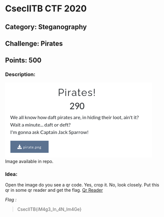 # CsecIITB CTF 2020
## Category: Steganography
## Challenge: Pirates
## Points: 500
### Description:

![Question](pirates.png)
Image available in repo.

### Idea:
Open the image do you see a qr code. Yes, crop it. No, look closely. Put this qr in some qr reader and get the flag. [Qr Reader](https://www.imgonline.com.ua/eng/scan-qr-bar-code.php) 

*Flag :*
> CsecIITB{iM4g3_In_4N_Im4Ge}